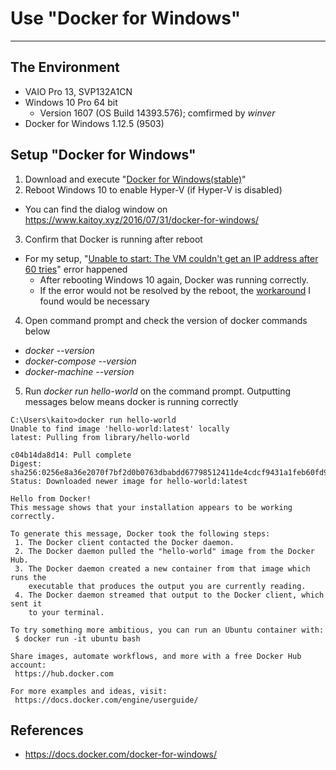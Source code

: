 # Use "Docker for Windows"
***
## The Environment
- VAIO Pro 13, SVP132A1CN
- Windows 10 Pro 64 bit
  * Version 1607 (OS Build 14393.576); comfirmed by *winver*
- Docker for Windows 1.12.5 (9503)

## Setup "Docker for Windows"
1. Download and execute "[Docker for Windows(stable)](https://docs.docker.com/docker-for-windows/#/download-docker-for-windows)"
2. Reboot Windows 10 to enable Hyper-V (if Hyper-V is disabled)
  * You can find the dialog window on https://www.kaitoy.xyz/2016/07/31/docker-for-windows/
3. Confirm that Docker is running after reboot
  * For my setup, "[Unable to start: The VM couldn't get an IP address after 60 tries](/images/dockerForWindows_error.png)" error happened
    + After rebooting Windows 10 again, Docker was running correctly.
    + If the error would not be resolved by the reboot, the [workaround](https://github.com/docker/for-win/issues/54#issuecomment-257157813) I found would be necessary
4. Open command prompt and check the version of docker commands below
  * *docker --version*
  * *docker-compose --version*
  * *docker-machine --version*
5. Run *docker run hello-world* on the command prompt. Outputting messages below means docker is running correctly

```
C:\Users\kaito>docker run hello-world
Unable to find image 'hello-world:latest' locally
latest: Pulling from library/hello-world

c04b14da8d14: Pull complete
Digest: sha256:0256e8a36e2070f7bf2d0b0763dbabdd67798512411de4cdcf9431a1feb60fd9
Status: Downloaded newer image for hello-world:latest

Hello from Docker!
This message shows that your installation appears to be working correctly.

To generate this message, Docker took the following steps:
 1. The Docker client contacted the Docker daemon.
 2. The Docker daemon pulled the "hello-world" image from the Docker Hub.
 3. The Docker daemon created a new container from that image which runs the
    executable that produces the output you are currently reading.
 4. The Docker daemon streamed that output to the Docker client, which sent it
    to your terminal.

To try something more ambitious, you can run an Ubuntu container with:
 $ docker run -it ubuntu bash

Share images, automate workflows, and more with a free Docker Hub account:
 https://hub.docker.com

For more examples and ideas, visit:
 https://docs.docker.com/engine/userguide/
```

## References
- https://docs.docker.com/docker-for-windows/
